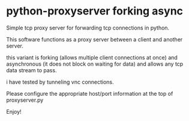 python-proxyserver forking async
==================

Simple tcp proxy server for forwarding tcp connections in python.

This software functions as a proxy server between a client and another server.

this variant is forking (allows multiple client connections at once) and
asynchronous (it does not block on waiting for data) and allows any tcp data stream to pass.

i have tested by tunneling vnc connections.

Please configure the appropriate host/port information at the top of proxyserver.py

Enjoy!
